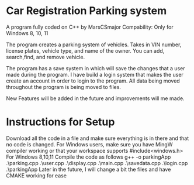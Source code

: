 # Car Registration Parking system
A program fully coded on C++ by MarsCSmajor
Compability: Only for Windows 8, 10, 11

The program creates a parking system of vehicles. Takes in VIN number, license plates, vehicle type, and name of the owner. 
You can add, search,find, and remove vehicle.

The program has a save system in which will save the changes that a user made during the program. I have build a login system that makes the user create an account in order to login to the program. All data being moved throughout the program is being moved to files. 

New Features will be added in the future and improvements will me made. 



# Instructions for Setup
Download all the code in a file and make sure everything is in there and that no code is changed.
For Windows users, make sure you have MingW compiler working or that your workspace supports #include<windows.h> 
For Windows 8,10,11 
 Compile the code as follows 
 g++ -o parkingApp .\parking.cpp .\user.cpp .\display.cpp .\main.cpp .\savedata.cpp .\login.cpp
 .\parkingApp
Later in the future, I will change a bit the files and have CMAKE working for ease

